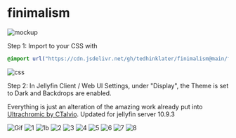 # finimalism
![mockup](https://i.imgur.com/AP4oQ0b.jpeg)

Step 1: Import to your CSS with

```css
@import url("https://cdn.jsdelivr.net/gh/tedhinklater/finimalism@main/finimalism7.css");

```
![css](https://i.imgur.com/LHPUxqk.png)

Step 2: In Jellyfin Client / Web UI Settings, under "Display", the Theme is set to Dark and Backdrops are enabled.

Everything is just an alteration of the amazing work already put into [Ultrachromic by CTalvio](https://github.com/CTalvio/Ultrachromic). Updated for jellyfin server 10.9.3

![Gif](https://i.imgur.com/fMoIb3d.gif)
![1](https://i.imgur.com/2nCypMM.png)
![1b](https://i.imgur.com/Mix5gfG.png)
![2](https://i.imgur.com/7mmGeW4.png)
![3](https://i.imgur.com/3ooKB4Q.png)
![4](https://i.imgur.com/OqBUudU.png)
![5](https://i.imgur.com/0hPxnsM.png)
![6](https://i.imgur.com/DlSW8wC.png)
![7](https://i.imgur.com/77MGals.png)
![8](https://i.imgur.com/ROZPie7.png)
